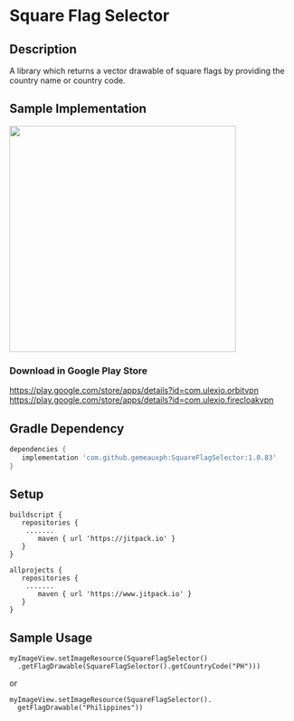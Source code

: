 Square Flag Selector
=============

Description
------------
A library which returns a vector drawable of square flags by providing the country name or country code.


## Sample Implementation
<img src="https://i.imgur.com/mnX6W3M.jpg" height="400">

### Download in Google Play Store
https://play.google.com/store/apps/details?id=com.ulexio.orbitvpn<br>
https://play.google.com/store/apps/details?id=com.ulexio.firecloakvpn

## Gradle Dependency

 ``` gradle
dependencies {
    implementation 'com.github.gemeauxph:SquareFlagSelector:1.0.83'
 }
 ```

## Setup

 ``` 
 buildscript {
    repositories {
     .......
        maven { url 'https://jitpack.io' }
    }
}

allprojects {
    repositories {
     .......
        maven { url 'https://www.jitpack.io' }
    }
}
 ```

## Sample Usage

```
myImageView.setImageResource(SquareFlagSelector()
  .getFlagDrawable(SquareFlagSelector().getCountryCode("PH")))
```

or 

```
myImageView.setImageResource(SquareFlagSelector().
  getFlagDrawable("Philippines"))
```
           

